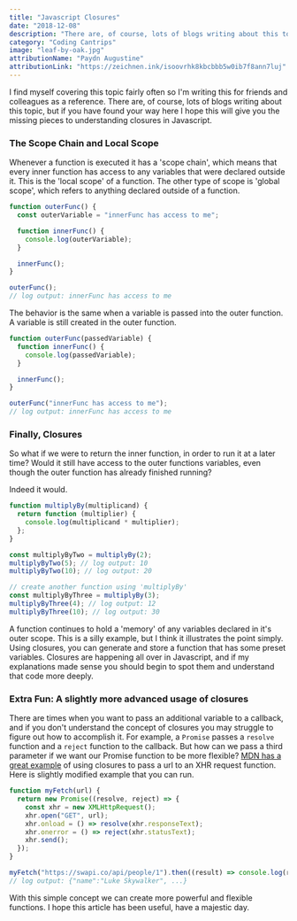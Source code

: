 ```yaml
---
title: "Javascript Closures"
date: "2018-12-08"
description: "There are, of course, lots of blogs writing about this topic, but if you have found your way here I hope this will give you the missing pieces to understanding closures in Javascript"
category: "Coding Cantrips"
image: "leaf-by-oak.jpg"
attributionName: "Paydn Augustine"
attributionLink: "https://zeichnen.ink/isoovrhk8kbcbbb5w0ib7f8ann7luj"
---
```


I find myself covering this topic fairly often so I'm writing this for friends and colleagues as a reference. There are, of course, lots of blogs writing about this topic, but if you have found your way here I hope this will give you the missing pieces to understanding closures in Javascript.

### The Scope Chain and Local Scope

Whenever a function is executed it has a 'scope chain', which means that every inner function has access to any variables that were declared outside it. This is the 'local scope' of a function. The other type of scope is 'global scope', which refers to anything declared outside of a function.

```js
function outerFunc() {
  const outerVariable = "innerFunc has access to me";

  function innerFunc() {
    console.log(outerVariable);
  }

  innerFunc();
}

outerFunc();
// log output: innerFunc has access to me
```

The behavior is the same when a variable is passed into the outer function. A variable is still created in the outer function.

```js
function outerFunc(passedVariable) {
  function innerFunc() {
    console.log(passedVariable);
  }

  innerFunc();
}

outerFunc("innerFunc has access to me");
// log output: innerFunc has access to me
```

### Finally, Closures

So what if we were to return the inner function, in order to run it at a later time? Would it still have access to the outer functions variables, even though the outer function has already finished running?

Indeed it would.

```js
function multiplyBy(multiplicand) {
  return function (multiplier) {
    console.log(multiplicand * multiplier);
  };
}

const multiplyByTwo = multiplyBy(2);
multiplyByTwo(5); // log output: 10
multiplyByTwo(10); // log output: 20

// create another function using 'multiplyBy'
const multiplyByThree = multiplyBy(3);
multiplyByThree(4); // log output: 12
multiplyByThree(10); // log output: 30
```

A function continues to hold a 'memory' of any variables declared in it's outer scope. This is a silly example, but I think it illustrates the point simply. Using closures, you can generate and store a function that has some preset variables. Closures are happening all over in Javascript, and if my explanations made sense you should begin to spot them and understand that code more deeply.

### Extra Fun: A slightly more advanced usage of closures

There are times when you want to pass an additional variable to a callback, and if you don't understand the concept of closures you may struggle to figure out how to accomplish it. For example, a `Promise` passes a `resolve` function and a `reject` function to the callback. But how can we pass a third parameter if we want our Promise function to be more flexible? [MDN has a great example](https://developer.mozilla.org/en-US/docs/Web/JavaScript/Reference/Global_Objects/Promise#Creating_a_Promise) of using closures to pass a url to an XHR request function. Here is slightly modified example that you can run.

```js
function myFetch(url) {
  return new Promise((resolve, reject) => {
    const xhr = new XMLHttpRequest();
    xhr.open("GET", url);
    xhr.onload = () => resolve(xhr.responseText);
    xhr.onerror = () => reject(xhr.statusText);
    xhr.send();
  });
}

myFetch("https://swapi.co/api/people/1").then((result) => console.log(result));
// log output: {"name":"Luke Skywalker", ...}
```

With this simple concept we can create more powerful and flexible functions. I hope this article has been useful, have a majestic day.
